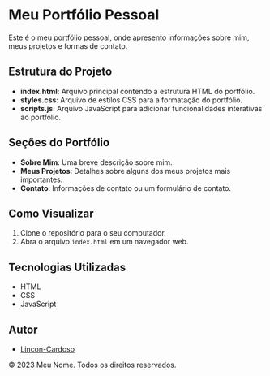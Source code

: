 # Meu Portfólio Pessoal

Este é o meu portfólio pessoal, onde apresento informações sobre mim, meus projetos e formas de contato.

## Estrutura do Projeto

- **index.html**: Arquivo principal contendo a estrutura HTML do portfólio.
- **styles.css**: Arquivo de estilos CSS para a formatação do portfólio.
- **scripts.js**: Arquivo JavaScript para adicionar funcionalidades interativas ao portfólio.

## Seções do Portfólio

- **Sobre Mim**: Uma breve descrição sobre mim.
- **Meus Projetos**: Detalhes sobre alguns dos meus projetos mais importantes.
- **Contato**: Informações de contato ou um formulário de contato.

## Como Visualizar

1. Clone o repositório para o seu computador.
2. Abra o arquivo `index.html` em um navegador web.

## Tecnologias Utilizadas

- HTML
- CSS
- JavaScript

## Autor

- [Lincon-Cardoso](https://github.com/lincon-cardoso/)

&copy; 2023 Meu Nome. Todos os direitos reservados.
